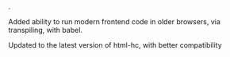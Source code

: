 .


Added ability to run modern frontend code in older browsers, via transpiling, with babel.

Updated to the latest version of html-hc, with better compatibility